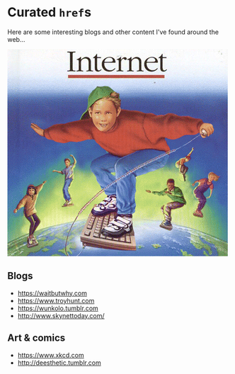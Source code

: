 # Curated `href`s
Here are some interesting blogs and other content I've found around the web...

<img alt="Surfing the web" src="surf.gif"/>

## Blogs
* https://waitbutwhy.com
* https://www.troyhunt.com
* https://wunkolo.tumblr.com
* http://www.skynettoday.com/

## Art & comics
* https://www.xkcd.com
* http://deesthetic.tumblr.com
